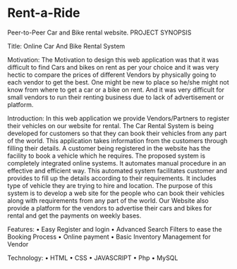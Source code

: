 # Rent-a-Ride
Peer-to-Peer Car and Bike rental website.
PROJECT SYNOPSIS

Title: Online Car And Bike Rental System 

Motivation:
The Motivation to design this web application was that it was difficult to find Cars and bikes on rent as per your choice and it was very hectic to compare the prices of different Vendors by physically going to each vendor to get the best. One might be new to place so he/she might not know from where to get a car or a bike on rent. And it was very difficult for small vendors to run their renting business due to lack of advertisement or platform.

Introduction:
In this web application we provide Vendors/Partners to register their vehicles on our website for rental. The Car Rental System is being developed for customers so that they can book their vehicles from any part of the world. This application takes information from the customers through filling their details. A customer being registered in the website has the facility to book a vehicle which he requires.
The proposed system is completely integrated online systems. It automates manual procedure in an effective and efficient way. This automated system facilitates customer and provides to fill up the details according to their requirements. It includes type of vehicle they are trying to hire and location. The purpose of this system is to develop a web site for the people who can book their vehicles along with requirements from any part of the world. Our Website also provide a platform for the vendors to advertise their cars and bikes for rental and get the payments on weekly bases.

Features:
•	Easy Register and login
•	Advanced Search Filters to ease the Booking Process
•	Online payment
•	Basic Inventory Management for Vendor

Technology:
•	HTML
•	CSS
•	JAVASCRIPT
•	Php
•	MySQL
